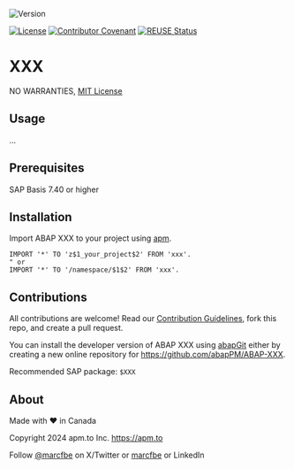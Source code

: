 ![Version](https://img.shields.io/endpoint?url=https://shield.abap.space/version-shield-json/github/abapPM/ABAP-XXX/src/zcl_XXX.clas.abap/c_version&label=Version&color=blue)

[![License](https://img.shields.io/github/license/abapPM/ABAP-XXX?label=License&color=success)](https://github.com/abapPM/ABAP-XXX/blob/main/LICENSE)
[![Contributor Covenant](https://img.shields.io/badge/Contributor%20Covenant-2.1-4baaaa.svg?color=success)](https://github.com/abapPM/.github/blob/main/CODE_OF_CONDUCT.md)
[![REUSE Status](https://api.reuse.software/badge/github.com/abapPM/ABAP-XXX)](https://api.reuse.software/info/github.com/abapPM/ABAP-XXX)

# XXX



NO WARRANTIES, [MIT License](https://github.com/abapPM/ABAP-XXX/blob/main/LICENSE)

## Usage

...

## Prerequisites

SAP Basis 7.40 or higher

## Installation

Import ABAP XXX to your project using [apm](https://abappm.com).

```abap
IMPORT '*' TO 'z$1_your_project$2' FROM 'xxx'.
" or
IMPORT '*' TO '/namespace/$1$2' FROM 'xxx'.
```

## Contributions

All contributions are welcome! Read our [Contribution Guidelines](https://github.com/abapPM/ABAP-XXX/blob/main/CONTRIBUTING.md), fork this repo, and create a pull request.

You can install the developer version of ABAP XXX using [abapGit](https://github.com/abapGit/abapGit) either by creating a new online repository for https://github.com/abapPM/ABAP-XXX.

Recommended SAP package: `$XXX`

## About

Made with ❤️ in Canada

Copyright 2024 apm.to Inc. <https://apm.to>

Follow [@marcfbe](https://twitter.com/marcfbe) on X/Twitter or [marcfbe](https://linkedin.com/in/marcfbe) or LinkedIn
